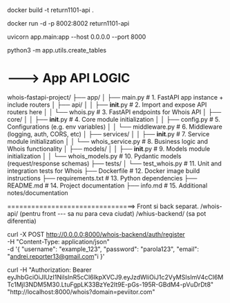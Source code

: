 docker build -t return1101-api .

docker run -d -p 8002:8002 return1101-api

uvicorn app.main:app --host 0.0.0.0 --port 8000

python3 -m app.utils.create_tables

# ---> App API LOGIC
whois-fastapi-project/
├── app/
│   ├── main.py               # 1. FastAPI app instance + include routers
│   ├── api/
│   │   ├── __init__.py       # 2. Import and expose API routers here
│   │   └── whois.py          # 3. FastAPI endpoints for Whois API
│   ├── core/
│   │   ├── __init__.py       # 4. Core module initialization
│   │   ├── config.py         # 5. Configurations (e.g. env variables)
│   │   └── middleware.py     # 6. Middleware (logging, auth, CORS, etc)
│   ├── services/
│   │   ├── __init__.py       # 7. Service module initialization
│   │   └── whois_service.py  # 8. Business logic and Whois functionality
│   ├── models/
│   │   ├── __init__.py       # 9. Models module initialization
│   │   └── whois_models.py   # 10. Pydantic models (request/response schemas)
├── tests/
│   └── test_whois.py         # 11. Unit and integration tests for Whois
├── Dockerfile                # 12. Docker image build instructions
├── requirements.txt          # 13. Python dependencies
├── README.md                 # 14. Project documentation
├── info.md                   # 15. Additional notes/documentation


================================>
Front si back separat.
/whois-api/ (pentru front --- sa nu para ceva ciudat)
/whius-backend/ (sa pot diferentia)

curl -X POST http://0.0.0.0:8000/whois-backend/auth/register \
  -H "Content-Type: application/json" \
  -d '{
    "username": "example_123",
    "password": "parola123",
    "email": "andrei.reporter13@gmail.com"i
  }'


curl -H "Authorization: Bearer eyJhbGciOiJIUzI1NiIsInR5cCI6IkpXVCJ9.eyJzdWIiOiJ1c2VyMSIsImV4cCI6MTc1MjI3NDM5M30.LtuFgpLK33BzYe2It9E-pGs-195R-GBdM4-pVuDrDt8" "http://localhost:8000/whois?domain=peviitor.com"
